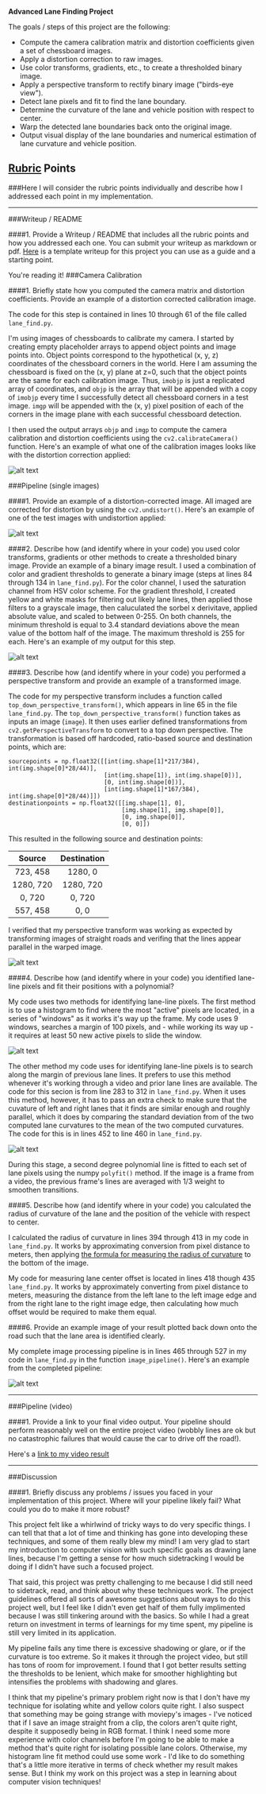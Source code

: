 **Advanced Lane Finding Project**

The goals / steps of this project are the following:

* Compute the camera calibration matrix and distortion coefficients given a set of chessboard images.
* Apply a distortion correction to raw images.
* Use color transforms, gradients, etc., to create a thresholded binary image.
* Apply a perspective transform to rectify binary image ("birds-eye view").
* Detect lane pixels and fit to find the lane boundary.
* Determine the curvature of the lane and vehicle position with respect to center.
* Warp the detected lane boundaries back onto the original image.
* Output visual display of the lane boundaries and numerical estimation of lane curvature and vehicle position.

[//]: # (Image References)

[image1]: ./output_images/corrected_calibration10.jpg "Calibration"
[image2]: ./output_images/undistorted.jpg "Undistorted"
[image3]: ./output_images/color_threshold.jpg "Binary Example"
[image4]: ./output_images/straight_lines.jpg "Straight lines"
[image5]: ./output_images/histogram_fit.jpg "Histogram Fit Visual"
[image6]: ./output_images/margin_fit.jpg "Margin Fit Visual"
[image7]: ./test_images/processed_test2.jpg "Output"
[video1]: ./processed_project_video.mp4 "Video"

## [Rubric](https://review.udacity.com/#!/rubrics/571/view) Points
###Here I will consider the rubric points individually and describe how I addressed each point in my implementation.  

---
###Writeup / README

####1. Provide a Writeup / README that includes all the rubric points and how you addressed each one.  You can submit your writeup as markdown or pdf.  [Here](https://github.com/udacity/CarND-Advanced-Lane-Lines/blob/master/writeup_template.md) is a template writeup for this project you can use as a guide and a starting point.  

You're reading it!
###Camera Calibration

####1. Briefly state how you computed the camera matrix and distortion coefficients. Provide an example of a distortion corrected calibration image.

The code for this step is contained in lines 10 through 61 of the file called `lane_find.py`.

I'm using images of chessboards to calibrate my camera. I started by creating empty placeholder arrays to append object points and image points into. Object points correspond to the hypothetical (x, y, z) coordinates of the chessboard corners in the world. Here I am assuming the chessboard is fixed on the (x, y) plane at z=0, such that the object points are the same for each calibration image.  Thus, `imobjp` is just a replicated array of coordinates, and `objp` is the array that will be appended with a copy of `imobjp` every time I successfully detect all chessboard corners in a test image.  `imgp` will be appended with the (x, y) pixel position of each of the corners in the image plane with each successful chessboard detection. 

I then used the output arrays `objp` and `imgp` to compute the camera calibration and distortion coefficients using the `cv2.calibrateCamera()` function.  Here's an example of what one of the calibration images looks like with the distortion correction applied:

![alt text][image1]

###Pipeline (single images)

####1. Provide an example of a distortion-corrected image.
All imaged are corrected for distortion by using the `cv2.undistort()`. Here's an example of one of the test images with undistortion applied:

![alt text][image2]

####2. Describe how (and identify where in your code) you used color transforms, gradients or other methods to create a thresholded binary image.  Provide an example of a binary image result.
I used a combination of color and gradient thresholds to generate a binary image (steps at lines 84 through 134 in `lane_find.py`). For the color channel, I used the saturation channel from HSV color scheme. For the gradient threshold, I created yellow and white masks for filtering out likely lane lines, then applied those filters to a grayscale image, then caluculated the sorbel x derivitave, applied absolute value, and scaled to between 0-255. On both channels, the minimum threshold is equal to 3.4 standard deviations above the mean value of the bottom half of the image. The maximum threshold is 255 for each. Here's an example of my output for this step.

![alt text][image3]

####3. Describe how (and identify where in your code) you performed a perspective transform and provide an example of a transformed image.

The code for my perspective transform includes a function called `top_down_perspective_transform()`, which appears in line 65 in the file `lane_find.py`.  The `top_down_perspective_transform()` function takes as inputs an image (`image`). It then uses earlier defined transformations from `cv2.getPerspectiveTransform` to convert to a top down perspective. The transformation is based off hardcoded, ratio-based source and destination points, which are:
```
sourcepoints = np.float32([[int(img.shape[1]*217/384), int(img.shape[0]*28/44)],
                           [int(img.shape[1]), int(img.shape[0])],
                           [0, int(img.shape[0])],
                           [int(img.shape[1]*167/384), int(img.shape[0]*28/44)]])
destinationpoints = np.float32([[img.shape[1], 0],
                                [img.shape[1], img.shape[0]],
                                [0, img.shape[0]],
                                [0, 0]])

```
This resulted in the following source and destination points:

| Source        | Destination   | 
|:-------------:|:-------------:| 
| 723, 458      | 1280, 0       | 
| 1280, 720     | 1280, 720     |
| 0, 720        | 0, 720        |
| 557, 458      | 0, 0          |

I verified that my perspective transform was working as expected by transforming images of straight roads and verifing that the lines appear parallel in the warped image.

![alt text][image4]

####4. Describe how (and identify where in your code) you identified lane-line pixels and fit their positions with a polynomial?

My code uses two methods for identifying lane-line pixels. The first method is to use a histogram to find where the most "active" pixels are located, in a series of "windows" as it works it's way up the frame. My code uses 9 windows, searches a margin of 100 pixels, and - while working its way up - it requires at least 50 new active pixels to slide the window.

![alt text][image5]

The other method my code uses for identifying lane-line pixels is to search along the margin of previous lane lines. It prefers to use this method whenever it's working through a video and prior lane lines are available. The code for this secion is from line 283 to 312 in `lane_find.py`. When it uses this method, however, it has to pass an extra check to make sure that the cuvature of left and right lanes that it finds are similar enough and roughly parallel, which it does by comparing the standard deviation from of the two computed lane curvatures to the mean of the two computed curvatures. The code for this is in lines 452 to line 460 in `lane_find.py`.

![alt text][image6]

During this stage, a second degree polynomial line is fitted to each set of lane pixels using the numpy `polyfit()` method. If the image is a frame from a video, the previous frame's lines are averaged with 1/3 weight to smoothen transitions.

####5. Describe how (and identify where in your code) you calculated the radius of curvature of the lane and the position of the vehicle with respect to center.

I calculated the radius of curvature in lines 394 through 413 in my code in `lane_find.py`. It works by approximating conversion from pixel distance to meters, then applying [the formula for measuring the radius of curvature](http://www.intmath.com/applications-differentiation/8-radius-curvature.php) to the bottom of the image.

My code for measuring lane center offset is located in lines 418 though 435 `lane_find.py`. It works by approximately converting from pixel distance to meters, measuring the distance from the left lane to the left image edge and from the right lane to the right image edge, then calculating how much offset would be required to make them equal.

####6. Provide an example image of your result plotted back down onto the road such that the lane area is identified clearly.

My complete image processing pipeline is in lines 465 through 527 in my code in `lane_find.py` in the function `image_pipeline()`. Here's an example from the completed pipeline:

![alt text][image7]

---

###Pipeline (video)

####1. Provide a link to your final video output.  Your pipeline should perform reasonably well on the entire project video (wobbly lines are ok but no catastrophic failures that would cause the car to drive off the road!).

Here's a [link to my video result](./project_video.mp4)

---

###Discussion

####1. Briefly discuss any problems / issues you faced in your implementation of this project.  Where will your pipeline likely fail?  What could you do to make it more robust?

This project felt like a whirlwind of tricky ways to do very specific things. I can tell that that a lot of time and thinking has gone into developing these techniques, and some of them really blew my mind! I am very glad to start my introduction to computer vision with such specific goals as drawing lane lines, because I'm getting a sense for how much sidetracking I would be doing if I didn't have such a focused project.

That said, this project was pretty challenging to me because I did still need to sidetrack, read, and think about why these techniques work. The project guidelines offered all sorts of awesome suggestions about ways to do this project well, but I feel like I didn't even get half of them fully implimented because I was still tinkering around with the basics. So while I had a great return on investment in terms of learnings for my time spent, my pipeline is still very limited in its application.

My pipeline fails any time there is excessive shadowing or glare, or if the curvature is too extreme. So it makes it through the project video, but still has tons of room for improvement. I found that I got better results setting the thresholds to be lenient, which make for smoother highlighting but intensifies the problems with shadowing and glares.

I think that my pipeline's primary problem right now is that I don't have my technique for isolating white and yellow colors quite right. I also suspect that something may be going strange with moviepy's images - I've noticed that if I save an image straight from a clip, the colors aren't quite right, despite it supposedly being in RGB format. I think I need some more experience with color channels before I'm going to be able to make a method that's quite right for isolating possible lane colors. Otherwise, my histogram line fit method could use some work - I'd like to do something that's a little more iterative in terms of check whether my result makes sense. But I think my work on this project was a step in learning about computer vision techniques!

